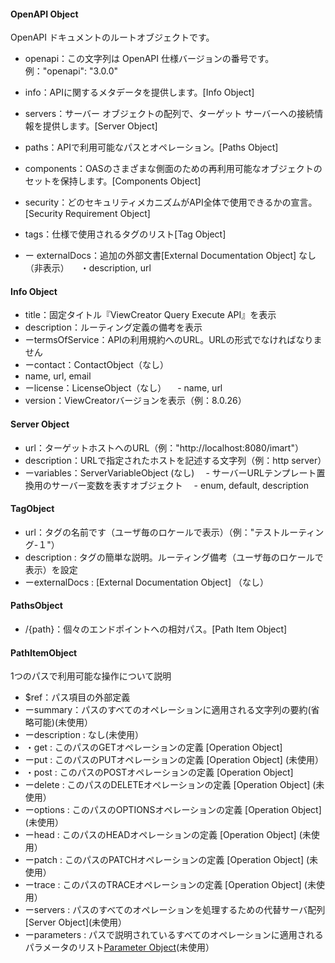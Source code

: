 #### OpenAPI Object
OpenAPI ドキュメントのルートオブジェクトです。

- openapi：この文字列は OpenAPI 仕様バージョンの番号です。例："openapi": "3.0.0"

- info：APIに関するメタデータを提供します。[Info Object]
- servers：サーバー オブジェクトの配列で、ターゲット サーバーへの接続情報を提供します。[Server Object]
- paths：APIで利用可能なパスとオペレーション。[Paths Object]
- components：OASのさまざまな側面のための再利用可能なオブジェクトのセットを保持します。[Components Object]
- security：どのセキュリティメカニズムがAPI全体で使用できるかの宣言。[Security Requirement Object]
- tags：仕様で使用されるタグのリスト[Tag Object]
-  ー externalDocs：追加の外部文書[External Documentation Object] なし（非表示）
　・description, url

#### Info Object

- title：固定タイトル『ViewCreator Query Execute API』を表示
- description：ルーティング定義の備考を表示
- ーtermsOfService：APIの利用規約へのURL。URLの形式でなければなりません
- ーcontact：ContactObject（なし）
- name, url, email
- ーlicense：LicenseObject（なし）
　- name, url
- version：ViewCreatorバージョンを表示（例：8.0.26）

#### Server Object
- url：ターゲットホストへのURL（例："http://localhost:8080/imart"）
- description：URLで指定されたホストを記述する文字列（例：http server）
- ーvariables：ServerVariableObject (なし)
　- サーバーURLテンプレート置換用のサーバー変数を表すオブジェクト
　- enum, default, description

#### TagObject
- url：タグの名前です（ユーザ毎のロケールで表示）（例："テストルーティング-１"）
- description : タグの簡単な説明。ルーティング備考（ユーザ毎のロケールで表示）を設定
-  ーexternalDocs : [External Documentation Object] （なし）

#### PathsObject
- /{path}：個々のエンドポイントへの相対パス。[Path Item Object]

#### PathItemObject
1つのパスで利用可能な操作について説明

- $ref：パス項目の外部定義
- ーsummary：パスのすべてのオペレーションに適用される文字列の要約(省略可能)(未使用）
- ーdescription : なし(未使用）
- ・get : このパスのGETオペレーションの定義 [Operation Object]
- ーput : このパスのPUTオペレーションの定義 [Operation Object] (未使用）
- ・post : このパスのPOSTオペレーションの定義 [Operation Object]
- ーdelete : このパスのDELETEオペレーションの定義 [Operation Object] (未使用）
- ーoptions : このパスのOPTIONSオペレーションの定義 [Operation Object] (未使用）
- ーhead : このパスのHEADオペレーションの定義 [Operation Object] (未使用）
- ーpatch : このパスのPATCHオペレーションの定義 [Operation Object] (未使用）
- ーtrace : このパスのTRACEオペレーションの定義 [Operation Object] (未使用）
- ーservers : パスのすべてのオペレーションを処理するための代替サーバ配列[Server Object](未使用）
- ーparameters : パスで説明されているすべてのオペレーションに適用されるパラメータのリスト[Parameter Object](省略可能)(未使用）

